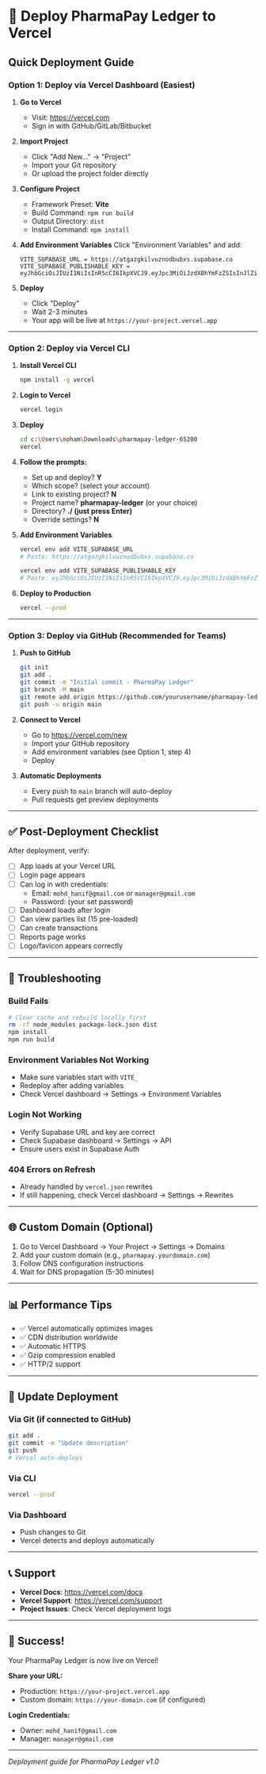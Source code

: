 # 🚀 Deploy PharmaPay Ledger to Vercel

## Quick Deployment Guide

### Option 1: Deploy via Vercel Dashboard (Easiest)

1. **Go to Vercel**
   - Visit: https://vercel.com
   - Sign in with GitHub/GitLab/Bitbucket

2. **Import Project**
   - Click "Add New..." → "Project"
   - Import your Git repository
   - Or upload the project folder directly

3. **Configure Project**
   - Framework Preset: **Vite**
   - Build Command: `npm run build`
   - Output Directory: `dist`
   - Install Command: `npm install`

4. **Add Environment Variables**
   Click "Environment Variables" and add:
   ```
   VITE_SUPABASE_URL = https://atgazgkilvuznodbubxs.supabase.co
   VITE_SUPABASE_PUBLISHABLE_KEY = eyJhbGciOiJIUzI1NiIsInR5cCI6IkpXVCJ9.eyJpc3MiOiJzdXBhYmFzZSIsInJlZiI6ImF0Z2F6Z2tpbHZ1em5vZGJ1YnhzIiwicm9sZSI6ImFub24iLCJpYXQiOjE3NjE0NTkzMDgsImV4cCI6MjA3NzAzNTMwOH0.EKyKcxAuY3pu17nF5Tqg5tBEznp0pI0hkDwFuQ_a7Cs
   ```

5. **Deploy**
   - Click "Deploy"
   - Wait 2-3 minutes
   - Your app will be live at `https://your-project.vercel.app`

---

### Option 2: Deploy via Vercel CLI

1. **Install Vercel CLI**
   ```bash
   npm install -g vercel
   ```

2. **Login to Vercel**
   ```bash
   vercel login
   ```

3. **Deploy**
   ```bash
   cd c:\Users\moham\Downloads\pharmapay-ledger-65200
   vercel
   ```

4. **Follow the prompts:**
   - Set up and deploy? **Y**
   - Which scope? (select your account)
   - Link to existing project? **N**
   - Project name? **pharmapay-ledger** (or your choice)
   - Directory? **./  (just press Enter)**
   - Override settings? **N**

5. **Add Environment Variables**
   ```bash
   vercel env add VITE_SUPABASE_URL
   # Paste: https://atgazgkilvuznodbubxs.supabase.co
   
   vercel env add VITE_SUPABASE_PUBLISHABLE_KEY
   # Paste: eyJhbGciOiJIUzI1NiIsInR5cCI6IkpXVCJ9.eyJpc3MiOiJzdXBhYmFzZSIsInJlZiI6ImF0Z2F6Z2tpbHZ1em5vZGJ1YnhzIiwicm9sZSI6ImFub24iLCJpYXQiOjE3NjE0NTkzMDgsImV4cCI6MjA3NzAzNTMwOH0.EKyKcxAuY3pu17nF5Tqg5tBEznp0pI0hkDwFuQ_a7Cs
   ```

6. **Deploy to Production**
   ```bash
   vercel --prod
   ```

---

### Option 3: Deploy via GitHub (Recommended for Teams)

1. **Push to GitHub**
   ```bash
   git init
   git add .
   git commit -m "Initial commit - PharmaPay Ledger"
   git branch -M main
   git remote add origin https://github.com/yourusername/pharmapay-ledger.git
   git push -u origin main
   ```

2. **Connect to Vercel**
   - Go to https://vercel.com/new
   - Import your GitHub repository
   - Add environment variables (see Option 1, step 4)
   - Deploy

3. **Automatic Deployments**
   - Every push to `main` branch will auto-deploy
   - Pull requests get preview deployments

---

## ✅ Post-Deployment Checklist

After deployment, verify:

- [ ] App loads at your Vercel URL
- [ ] Login page appears
- [ ] Can log in with credentials:
  - Email: `mohd_hanif@gmail.com` or `manager@gmail.com`
  - Password: (your set password)
- [ ] Dashboard loads after login
- [ ] Can view parties list (15 pre-loaded)
- [ ] Can create transactions
- [ ] Reports page works
- [ ] Logo/favicon appears correctly

---

## 🔧 Troubleshooting

### Build Fails
```bash
# Clear cache and rebuild locally first
rm -rf node_modules package-lock.json dist
npm install
npm run build
```

### Environment Variables Not Working
- Make sure variables start with `VITE_`
- Redeploy after adding variables
- Check Vercel dashboard → Settings → Environment Variables

### Login Not Working
- Verify Supabase URL and key are correct
- Check Supabase dashboard → Settings → API
- Ensure users exist in Supabase Auth

### 404 Errors on Refresh
- Already handled by `vercel.json` rewrites
- If still happening, check Vercel dashboard → Settings → Rewrites

---

## 🌐 Custom Domain (Optional)

1. Go to Vercel Dashboard → Your Project → Settings → Domains
2. Add your custom domain (e.g., `pharmapay.yourdomain.com`)
3. Follow DNS configuration instructions
4. Wait for DNS propagation (5-30 minutes)

---

## 📊 Performance Tips

- ✅ Vercel automatically optimizes images
- ✅ CDN distribution worldwide
- ✅ Automatic HTTPS
- ✅ Gzip compression enabled
- ✅ HTTP/2 support

---

## 🔄 Update Deployment

### Via Git (if connected to GitHub)
```bash
git add .
git commit -m "Update description"
git push
# Vercel auto-deploys
```

### Via CLI
```bash
vercel --prod
```

### Via Dashboard
- Push changes to Git
- Vercel detects and deploys automatically

---

## 📞 Support

- **Vercel Docs**: https://vercel.com/docs
- **Vercel Support**: https://vercel.com/support
- **Project Issues**: Check Vercel deployment logs

---

## 🎉 Success!

Your PharmaPay Ledger is now live on Vercel! 

**Share your URL:**
- Production: `https://your-project.vercel.app`
- Custom domain: `https://your-domain.com` (if configured)

**Login Credentials:**
- Owner: `mohd_hanif@gmail.com`
- Manager: `manager@gmail.com`

---

*Deployment guide for PharmaPay Ledger v1.0*
